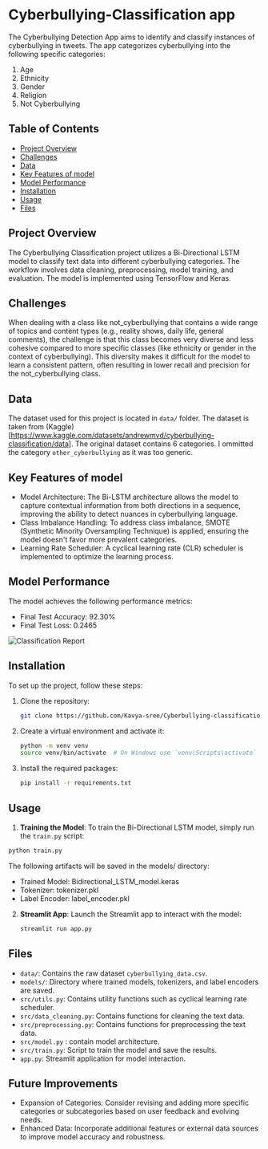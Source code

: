 # Cyberbullying-Classification app

The Cyberbullying Detection App aims to identify and classify instances of cyberbullying in tweets. The app categorizes cyberbullying into the following specific categories:
1. Age
2. Ethnicity
3. Gender
4. Religion
5. Not Cyberbullying

## Table of Contents
- [Project Overview](#project-overview)
- [Challenges](#challenges)
- [Data](#data)
- [Key Features of model](#key-features-of-model)
- [Model Performance](#model-Performance)
- [Installation](#installation)
- [Usage](#usage)
- [Files](#files)

## Project Overview

The Cyberbullying Classification project utilizes a Bi-Directional LSTM model to classify text data into different cyberbullying categories. The workflow involves data cleaning, preprocessing, model training, and evaluation. The model is implemented using TensorFlow and Keras.

## Challenges

When dealing with a class like not_cyberbullying that contains a wide range of topics and content types (e.g., reality shows, daily life, general comments), the challenge is that this class becomes very diverse and less cohesive compared to more specific classes (like ethnicity or gender in the context of cyberbullying). This diversity makes it difficult for the model to learn a consistent pattern, often resulting in lower recall and precision for the not_cyberbullying class.

## Data

The dataset used for this project is located in `data/` folder. The dataset is taken from (Kaggle)[https://www.kaggle.com/datasets/andrewmvd/cyberbullying-classification/data].
The original dataset contains 6 categories. I ommitted the category `other_cyberbullying` as it was too generic.

## Key Features of model

- Model Architecture: The Bi-LSTM architecture allows the model to capture contextual information from both directions in a sequence, improving the ability to detect nuances in cyberbullying language.
- Class Imbalance Handling: To address class imbalance, SMOTE (Synthetic Minority Oversampling Technique) is applied, ensuring the model doesn't favor more prevalent categories.
- Learning Rate Scheduler: A cyclical learning rate (CLR) scheduler is implemented to optimize the learning process.

## Model Performance

The model achieves the following performance metrics:

- Final Test Accuracy: 92.30%
- Final Test Loss: 0.2465

![Classification Report](images/classification_report.png)


## Installation

To set up the project, follow these steps:

1. Clone the repository:

    ```bash
    git clone https://github.com/Kavya-sree/Cyberbullying-classification.git
    ```

2. Create a virtual environment and activate it:

    ```bash
    python -m venv venv
    source venv/bin/activate  # On Windows use `venv\Scripts\activate`
    ```

4. Install the required packages:

    ```bash
    pip install -r requirements.txt
    ```

## Usage

1. **Training the Model**: To train the Bi-Directional LSTM model, simply run the `train.py` script:

```bash
python train.py
```
The following artifacts will be saved in the models/ directory:

- Trained Model: Bidirectional_LSTM_model.keras
- Tokenizer: tokenizer.pkl
- Label Encoder: label_encoder.pkl

2. **Streamlit App**: Launch the Streamlit app to interact with the model:

    ```bash
    streamlit run app.py
    ```

## Files

- `data/`: Contains the raw dataset `cyberbullying_data.csv`.
- `models/`: Directory where trained models, tokenizers, and label encoders are saved.
- `src/utils.py`: Contains utility functions such as cyclical learning rate scheduler.
- `src/data_cleaning.py`: Contains functions for cleaning the text data.
- `src/preprocessing.py`: Contains functions for preprocessing the text data.
- `src/model.py` : contain model architecture.
- `src/train.py`: Script to train the model and save the results.
- `app.py`: Streamlit application for model interaction.


## Future Improvements
* Expansion of Categories: Consider revising and adding more specific categories or subcategories based on user feedback and evolving needs.
* Enhanced Data: Incorporate additional features or external data sources to improve model accuracy and robustness.

